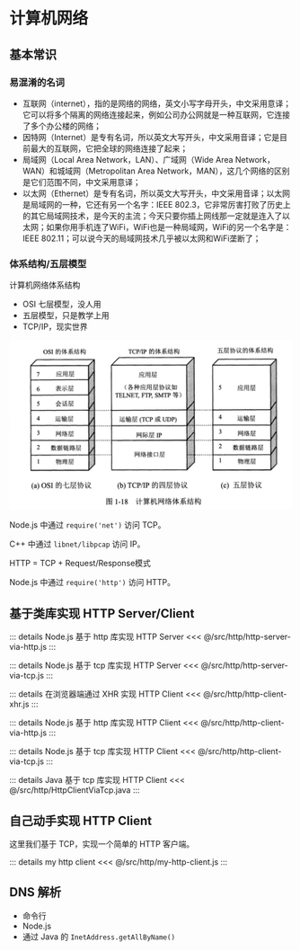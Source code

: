 # 计算机网络
## 基本常识
### 易混淆的名词
- 互联网（internet），指的是网络的网络，英文小写字母开头，中文采用意译；它可以将多个隔离的网络连接起来，例如公司办公网就是一种互联网，它连接了多个办公楼的网络；
- 因特网（Internet）是专有名词，所以英文大写开头，中文采用音译；它是目前最大的互联网，它把全球的网络连接了起来；
- 局域网（Local Area Network，LAN）、广域网（Wide Area Network，WAN）和城域网（Metropolitan Area Network，MAN），这几个网络的区别是它们范围不同，中文采用意译；
- 以太网（Ethernet）是专有名词，所以英文大写开头，中文采用音译；以太网是局域网的一种，它还有另一个名字：IEEE 802.3，它非常厉害打败了历史上的其它局域网技术，是今天的主流；今天只要你插上网线那一定就是连入了以太网；如果你用手机连了WiFi，WiFi也是一种局域网，WiFi的另一个名字是：IEEE 802.11；可以说今天的局域网技术几乎被以太网和WiFi垄断了；

### 体系结构/五层模型
计算机网络体系结构
- OSI 七层模型，没人用
- 五层模型，只是教学上用
- TCP/IP，现实世界

![copy from 谢希仁](./img/network-architecture.png)

Node.js 中通过 `require('net')` 访问 TCP。

C++ 中通过 `libnet/libpcap` 访问 IP。

HTTP = TCP + Request/Response模式

Node.js 中通过 `require('http')` 访问 HTTP。

## 基于类库实现 HTTP Server/Client

::: details Node.js 基于 http 库实现 HTTP Server
<<< @/src/http/http-server-via-http.js
:::

::: details Node.js 基于 tcp 库实现 HTTP Server
<<< @/src/http/http-server-via-tcp.js
:::

::: details 在浏览器端通过 XHR 实现 HTTP Client
<<< @/src/http/http-client-xhr.js
:::

::: details Node.js 基于 http 库实现 HTTP Client
<<< @/src/http/http-client-via-http.js
:::

::: details Node.js 基于 tcp 库实现 HTTP Client
<<< @/src/http/http-client-via-tcp.js
:::

::: details Java 基于 tcp 库实现 HTTP Client
<<< @/src/http/HttpClientViaTcp.java
:::

## 自己动手实现 HTTP Client
这里我们基于 TCP，实现一个简单的 HTTP 客户端。

::: details my http client
<<< @/src/http/my-http-client.js
:::

## DNS 解析
- 命令行
- Node.js
- 通过 Java 的 `InetAddress.getAllByName()`
